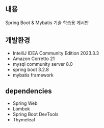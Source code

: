 ## 내용 
Spring Boot & Mybatis 기술 학습용 게시판
## 개발환경
- IntelliJ IDEA Community Edition 2023.3.3
- Amazon Corretto 21
- mysql community server 8.0
- spring boot 3.2.8
- mybatis framework
## dependencies
- Spring Web
- Lombok
- Spring Boot DevTools
- Thymeleaf
